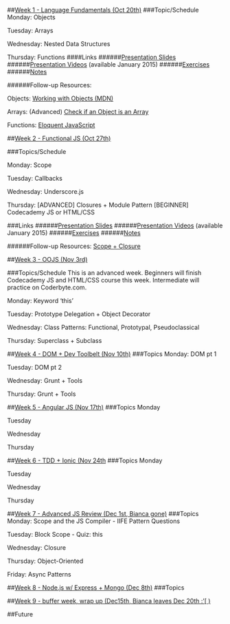 ##[Week 1 - Language Fundamentals (Oct 20th)](id:wk1)
###Topic/Schedule
Monday: Objects

Tuesday: Arrays

Wednesday: Nested Data Structures

Thursday: Functions
####Links
######[Presentation Slides](http://www.bit.ly/js102-slides1)
######[Presentation Videos](http://www.frontendmasteres.com/courses) (available January 2015)
######[Exercises](http://www.bit.ly/js102-exercises)
######[Notes](https://docs.google.com/document/d/10HCSojkWdU51fvIn2caxH-bH8QsU59yOYHpghqL7_0Q/edit?usp=sharing)

######Follow-up Resources:

Objects:
    [Working with Objects (MDN)](https://developer.mozilla.org/en-US/docs/Web/JavaScript/Guide/Working_with_Objects)
    
Arrays:
	(Advanced) [Check if an Object is an Array](https://developer.mozilla.org/en-US/docs/Web/JavaScript/Guide/Working_with_Objects)
	
Functions:
[Eloquent JavaScript](http://eloquentjavascript.net/03_functions.html)

<!--#############################################################################################################-->

##[Week 2 - Functional JS (Oct 27th)](id:wk2) 

###Topics/Schedule

Monday: Scope 

Tuesday: Callbacks

Wednesday: Underscore.js

Thursday: [ADVANCED] Closures + Module Pattern
	  [BEGINNER] Codecademy JS or HTML/CSS


###Links
######[Presentation Slides](http://www.slides.com/biancagandolfo/intro-func)
######[Presentation Videos](http://www.frontendmasteres.com/courses) (available January 2015)
######[Exercises](http://www.github.com/bgando/functionalJS)
######[Notes](https://docs.google.com/document/d/1-zH4ocVczSi28fX4HVWTooAOFTqQifo4X-vS-DU1nyY/edit?usp=sharing)

######Follow-up Resources:
[Scope + Closure](http://speakingjs.com/es5/ch16.html)

<!--#############################################################################################################-->

##[Week 3 - OOJS (Nov 3rd)](id:wk3)

###Topics/Schedule
This is an advanced week. Beginners will finish Codecademy JS and HTML/CSS course this week. Intermediate will practice on Coderbyte.com.

Monday: Keyword ‘this’

Tuesday: Prototype Delegation + Object Decorator

Wednesday: Class Patterns: Functional, Prototypal, Pseudoclassical

Thursday: Superclass + Subclass

<!--###Links-->
<!--######[Udacity Videos](https://www.udacity.com/course/ud015)-->
<!--######[Exercises](http://www.github.com/bgando/efarmony-class-patterns)-->
<!--######[Notes](https://docs.google.com/document/d/1PtNoNH1OmhW1DsNDyJBtuIGzmgky_tb04HOK_FLPw5s/edit?usp=sharing)-->
<!--######Follow-up Resources:-->
<!--[Objects in Detail](http://javascriptissexy.com/javascript-objects-in-detail/)-->

<!--[Keyword this](http://javascriptissexy.com/understand-javascripts-this-with-clarity-and-master-it/)-->

<!--#############################################################################################################-->

##[Week 4 - DOM + Dev Toolbelt (Nov 10th)](id:wk4)
###Topics
Monday: DOM pt 1 

Tuesday: DOM pt 2

Wednesday: Grunt + Tools

Thursday: Grunt + Tools

<!--###Links
Events
#####DOM LINKS
######[DOM Slides](http://www.teaching-materials.org/js200/)
######[DOM Project](http://www.github.com/bgando/efarmony-dom)

#####DEV TOOLBELT LINKS
######[FE Masters Videos (David Mosher)](https://frontendmasters.com/courses/workflows-and-tooling/)

######Follow-up Resources-->

<!--#############################################################################################################-->

##[Week 5 - Angular JS (Nov 17th)](id:wk5) 
###Topics
Monday

Tuesday

Wednesday

Thursday

<!--###Links
######Presentation
######Project
######Follow-up Resources-->

<!--#############################################################################################################-->
##[Week 6 - TDD + Ionic (Nov 24th](id:wk6) 
###Topics
Monday

Tuesday

Wednesday

Thursday
<!--###Links
######Presentation
######Project
######Follow-up Resources-->

<!--#############################################################################################################-->

##[Week 7 - Advanced JS Review (Dec 1st, Bianca gone)](id:wk7)
###Topics
Monday: Scope and the JS Compiler - IIFE Pattern Questions

Tuesday: Block Scope - Quiz: this

Wednesday: Closure

Thursday: Object-Oriented

Friday: Async Patterns
<!--###Links
######[FE Masters Videos (Kyle Simpson)]()
######[Project]()
######Follow-up Resources
-->

<!--#############################################################################################################-->

##[Week 8 - Node.js w/ Express + Mongo (Dec 8th)](id:wk8) 
###Topics
<!--###Links
######[Presentation]()
######[Project]()
######Follow-up Resources:
[Node.js]()-->

<!--#############################################################################################################-->
##[Week 9 - buffer week, wrap up (Dec15th, Bianca leaves Dec 20th :’\[ ) ](id:wk9)
<!--###Topics
###Links
######Presentation
######Project
######Follow-up Resources
-->

<!--#############################################################################################################-->
##Future
<!--http://javascriptissexy.com/learn-intermediate-and-advanced-javascript/-->


